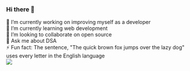 ### Hi there 👋

 🔭 I’m currently working on improving myself as a developer <br/>
 🌱 I’m currently learning web development <br/>
 👯 I’m looking to collaborate on open source <br/>
 💬 Ask me about DSA <br/>
 ⚡ Fun fact: The sentence, "The quick brown fox jumps over the lazy dog" uses every letter in the English language <br/>
 <a href="https://www.linkedin.com/in/mohammed-arbaz-551a51243/"><img src="https://www.flaticon.com/premium-icon/linkedin_3536505?term=linkedin&related_id=3536505"></a> 

